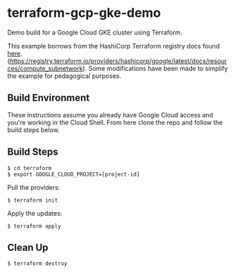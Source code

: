# terraform-gcp-gke-demo

Demo build for a Google Cloud GKE cluster using Terraform.

This example borrows from the HashiCorp Terraform registry docs found [here](tbd).
(https://registry.terraform.io/providers/hashicorp/google/latest/docs/resources/compute_subnetwork).  Some modifications have been made to simplify the example for pedagogical purposes.

## Build Environment
These instructions assume you already have Google Cloud access and you're working in the Cloud Shell. From here clone the repo and follow the build steps below.

## Build Steps

```
$ cd terraform
$ export GOOGLE_CLOUD_PROJECT=[project-id]
```

Pull the providers:
```
$ terraform init
```

Apply the updates:
```
$ terraform apply
```

## Clean Up
```
$ terraform destroy
```

